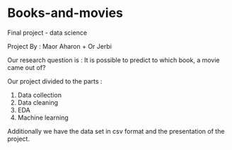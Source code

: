 # Books-and-movies
Final project - data science

Project By : Maor Aharon + Or Jerbi


Our research question is :
It is possible to predict to which book, a movie came out of?



Our project divided to the parts : 
1. Data collection
2. Data cleaning
3. EDA
4. Machine learning

Additionally we have the data set in csv format and the presentation of the project.

